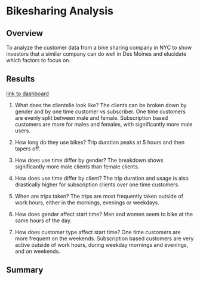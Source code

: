 # Bikesharing Analysis
## Overview
To analyze the customer data from a bike sharing company in NYC to show investors that a similar company can do well in Des Moines and elucidate which factors to focus on. 

## Results
[link to dashboard](https://public.tableau.com/profile/maya.singh7324#!/vizhome/BikesharingChallenge_16103465907380/NYCBikisharing?publish=yes)

1. What does the clientelle look like?
The clients can be broken down by gender and by one time customer vs subscriber. One time customers are evenly split between male and female. Subscription based customers are more for males and females, with significantly more male users. 

2. How long do they use bikes?
Trip duration peaks at 5 hours and then tapers off. 

3. How does use time differ by gender?
The breakdown shows significantly more male clients than female clients. 

4. How does use time differ by client?
The trip duration and usage is also drastically higher for subscription clients over one time customers. 

5. When are trips taken?
The trips are most frequently taken outside of work hours, either in the mornings, evenings or weekdays. 

6. How does gender affect start time?
Men and women seem to bike at the same hours of the day. 

7. How does customer type affect start time?
One time customers are more frequent on the weekends. Subscription based customers are very active outside of work hours, during weekday mornings and evenings, and on weekends. 

## Summary


